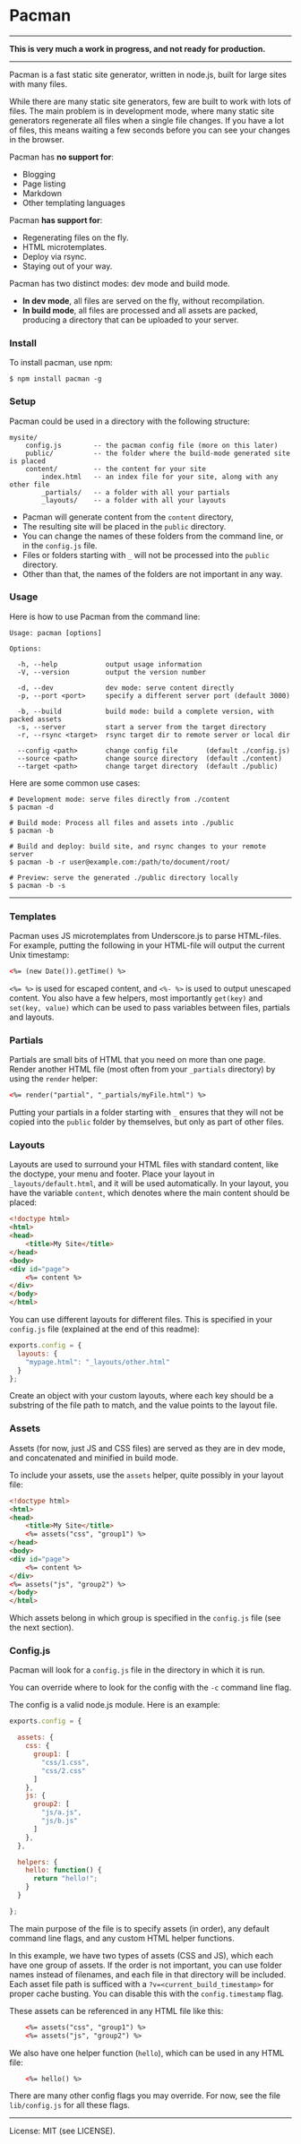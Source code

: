 # Pacman

---

**This is very much a work in progress, and not ready for production.**

---

Pacman is a fast static site generator, written in node.js,
built for large sites with many files.

While there are many static site generators, few are built to work with lots of files.
The main problem is in development mode, where many static site generators regenerate all files
when a single file changes. If you have a lot of files, this means waiting a few seconds
before you can see your changes in the browser.

Pacman has **no support for**:

* Blogging
* Page listing
* Markdown
* Other templating languages

Pacman **has support for**:

* Regenerating files on the fly.
* HTML microtemplates.
* Deploy via rsync.
* Staying out of your way.

Pacman has two distinct modes: dev mode and build mode.

* **In dev mode**, all files are served on the fly, without recompilation.
* **In build mode**, all files are processed and all assets are packed, producing a directory that can be uploaded
to your server.

### Install

To install pacman, use npm:

```
$ npm install pacman -g
```

### Setup

Pacman could be used in a directory with the following structure:

```
mysite/
    config.js        -- the pacman config file (more on this later)
    public/          -- the folder where the build-mode generated site is placed
    content/         -- the content for your site
        index.html   -- an index file for your site, along with any other file
        _partials/   -- a folder with all your partials
        _layouts/    -- a folder with all your layouts
```

* Pacman will generate content from the `content` directory,
* The resulting site will be placed in the `public` directory.
* You can change the names of these folders from the command line, or in the `config.js` file.
* Files or folders starting with `_` will not be processed into the `public` directory.
* Other than that, the names of the folders are not important in any way.

### Usage

Here is how to use Pacman from the command line:

```
Usage: pacman [options]

Options:

  -h, --help            output usage information
  -V, --version         output the version number

  -d, --dev             dev mode: serve content directly
  -p, --port <port>     specify a different server port (default 3000)

  -b, --build           build mode: build a complete version, with packed assets
  -s, --server          start a server from the target directory
  -r, --rsync <target>  rsync target dir to remote server or local dir

  --config <path>       change config file       (default ./config.js)
  --source <path>       change source directory  (default ./content)
  --target <path>       change target directory  (default ./public)
```

Here are some common use cases:

```
# Development mode: serve files directly from ./content
$ pacman -d

# Build mode: Process all files and assets into ./public
$ pacman -b

# Build and deploy: build site, and rsync changes to your remote server
$ pacman -b -r user@example.com:/path/to/document/root/

# Preview: serve the generated ./public directory locally
$ pacman -b -s
```

---

### Templates

Pacman uses JS microtemplates from Underscore.js to parse HTML-files.
For example, putting the following in your HTML-file will output the current Unix timestamp:

```html
<%= (new Date()).getTime() %>
```

`<%= %>` is used for escaped content, and `<%- %>` is used to output unescaped content.
You also have a few helpers, most importantly `get(key)` and `set(key, value)` which can be used
to pass variables between files, partials and layouts.


### Partials

Partials are small bits of HTML that you need on more than one page. Render another HTML file
(most often from your `_partials` directory) by using the `render` helper:

```html
<%= render("partial", "_partials/myFile.html") %>
```

Putting your partials in a folder starting with `_` ensures that they will not be copied
into the `public` folder by themselves, but only as part of other files.

### Layouts

Layouts are used to surround your HTML files with standard content, like the doctype, your menu and footer.
Place your layout in `_layouts/default.html`, and it will be used automatically.
In your layout, you have the variable `content`, which denotes where the main content should be placed:

```html
<!doctype html>
<html>
<head>
    <title>My Site</title>
</head>
<body>
<div id="page">
    <%= content %>
</div>
</body>
</html>
```

You can use different layouts for different files. This is specified
in your `config.js` file (explained at the end of this readme):

```js
exports.config = {
  layouts: {
    "mypage.html": "_layouts/other.html"
  }
};
```

Create an object with your custom layouts, where each key should be a
substring of the file path to match, and the value points to the layout file.


### Assets

Assets (for now, just JS and CSS files) are served as they are in dev mode, and concatenated and minified in build mode.

To include your assets, use the `assets` helper, quite possibly in your layout file:

```html
<!doctype html>
<html>
<head>
    <title>My Site</title>
    <%= assets("css", "group1") %>
</head>
<body>
<div id="page">
    <%= content %>
</div>
<%= assets("js", "group2") %>
</body>
</html>
```

Which assets belong in which group is specified in the `config.js` file (see the next section).

### Config.js

Pacman will look for a `config.js` file in the directory in which it is run.

You can override where to look for the config with the `-c` command line flag.

The config is a valid node.js module. Here is an example:

```js
exports.config = {

  assets: {
    css: {
      group1: [
        "css/1.css",
        "css/2.css"
      ]
    },
    js: {
      group2: [
        "js/a.js",
        "js/b.js"
      ]
    },
  },

  helpers: {
    hello: function() {
      return "hello!";
    }
  }

};
```

The main purpose of the file is to specify assets (in order), any default command line flags,
and any custom HTML helper functions.

In this example, we have two types of assets (CSS and JS), which each have one group of assets.
If the order is not important, you can use folder names instead of filenames,
and each file in that directory will be included.
Each asset file path is sufficed with a `?v=<current_build_timestamp>` for proper cache busting.
You can disable this with the `config.timestamp` flag.

These assets can be referenced in any HTML file like this:

```html
    <%= assets("css", "group1") %>
    <%= assets("js", "group2") %>
```

We also have one helper function (`hello`), which can be used in any HTML file:

```html
    <%= hello() %>
```

There are many other config flags you may override. For now,
see the file `lib/config.js` for all these flags.

---

License: MIT (see LICENSE).